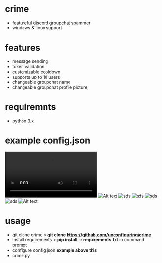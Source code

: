 # crime 
- featureful discord groupchat spammer
- windows & linux support

# features 
- message sending
- token validation
- customizable cooldown
- supports up to 10 users
- changeable groupchat name
- changeable groupchat profile picture

# requiremnts 
- python 3.x

# example config.json
![Alt text](https://files.offshore.cat/2riw4scu.mp4)
![Alt text](https://files.offshore.cat/lF8rPbX7.gif)
![sds](https://files.offshore.cat/sQEqHtBZ.gif)
![sds](https://files.offshore.cat/sQEqHtBZ.gif)
![sds](https://files.offshore.cat/2mUIzH0j.gif)
![sds](https://files.offshore.cat/hvJV6ygQ.gif)
![Alt text](https://files.offshore.cat/AULPEOFZ.png)


# usage
- git clone crime > **git clone https://github.com/unconfiguring/crime**
- install requirements > **pip install -r requirements.txt** in command prompt
- configure config.json **example above this**
- crime.py

